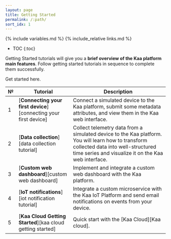 ```yaml
---
layout: page
title: Getting Started
permalink: /:path/
sort_idx: 1
---
```


{% include variables.md %}
{% include_relative links.md %}

* TOC
{:toc}

Getting Started tutorials will give you a **brief overview of the Kaa platform main features**.
Follow getting started tutorials in sequence to complete them successfully.

Get started here.

| № | **Tutorial**                                                     | **Description**                                                                                                                                                                                                                |
| - | ---------------------------------------------------------------- | ------------------------------------------------------------------------------------------------------------------------------------------------------------------------------------------------------------------------------ |
| 1 | [**Connecting your first device**][connecting your first device] | Connect a simulated device to the Kaa platform, submit some metadata attributes, and view them in the Kaa web interface.                                                                                                       |
| 2 | [**Data collection**][data collection tutorial]                  | Collect telemetry data from a simulated device to the Kaa platform. You will learn how to transform collected data into well-structured time series and visualize it on the Kaa web interface.                                 |
| 3 | [**Custom web dashboard**][custom web dashboard]                 | Implement and integrate a custom web dashboard with the Kaa platform.                                                                                                                                                          |
| 4 | [**IoT notifications**][iot notification tutorial]               | Integrate a custom microservice with the Kaa IoT Platform and send email notifications on events from your device.                                                                                                             |
| 5 | [**Kaa Cloud Getting Started**][kaa cloud getting started]       | Quick start with the [Kaa Cloud][Kaa cloud].                                                                                                                                                                                   |
